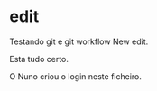 # edit
Testando git e git workflow
New edit.

Esta tudo certo.

O Nuno criou o login neste ficheiro.